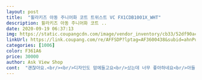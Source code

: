 ```yaml
---
layout: post 
title:  "휠라키즈 아동 주니어화 코트 트위스트 VC FX1CDB1001X_WHT" 
description: 휠라키즈 아동 주니어화 코트 ..
date: 2020-09-19 06:37:13 
img: https://static.coupangcdn.com/image/vendor_inventory/cb33/52df90acc4ad3709522778b2cfca1d065de368762147229d950a9a469529.jpg 
linkUrl: https://link.coupang.com/re/AFFSDP?lptag=AF3600438&subid=ahnPublicAsk&pageKey=1079311786&itemId=2030923834&vendorItemId=70030394284&traceid=V0-113-563baddf6e201c54 
categories: [1006] 
color: F361A6 
price: 30000 
author: Ask View Shop 
cont:  "괜찮아요.<br/><br/>디자인도 맘에들고요<br/>샀는데 너무 좋아하네요<br/>아들 사준건데 맘에 든다고 하네요<br/>아이 크리스마스 선물로<br/>어차피 한철 신는거라 저렴하게 사서 좋네요<br/>운동화가 보기보다 가볍고 튼튼해 보여요<br/>" 
---
```


